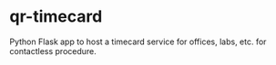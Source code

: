 # qr-timecard
Python Flask app to host a timecard service for offices, labs, etc. for contactless procedure.
